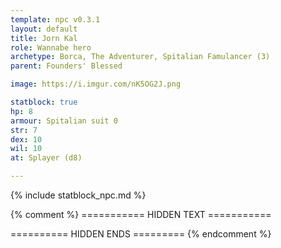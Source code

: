 ```yaml
---
template: npc v0.3.1
layout: default
title: Jorn Kal
role: Wannabe hero
archetype: Borca, The Adventurer, Spitalian Famulancer (3)
parent: Founders' Blessed

image: https://i.imgur.com/nK5OG2J.png

statblock: true
hp: 8
armour: Spitalian suit 0
str: 7
dex: 10
wil: 10
at: Splayer (d8)

---
```


{% include statblock_npc.md %}

{% comment %} =========== HIDDEN TEXT ===========

========== HIDDEN ENDS ========= {% endcomment %}
